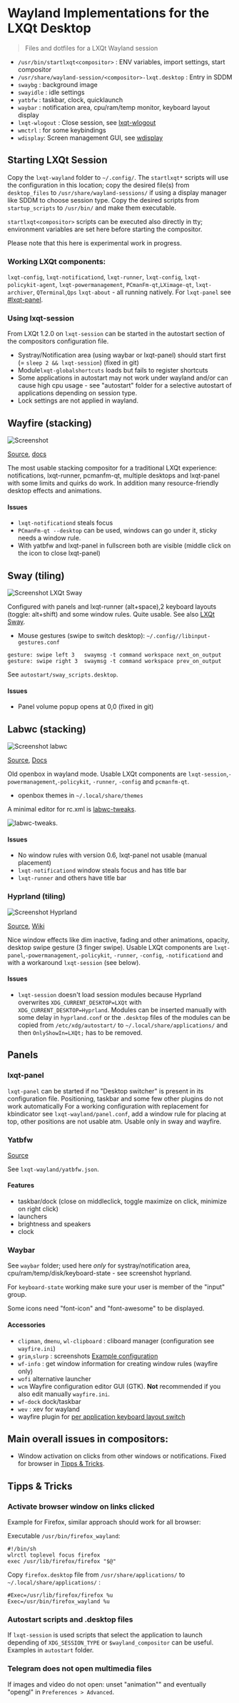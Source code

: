 # Wayland Implementations for the LXQt Desktop

> Files and dotfiles for a LXQt Wayland session

* `/usr/bin/startlxqt<compositor>` : ENV variables, import settings, start compositor
* `/usr/share/wayland-session/<compositor>-lxqt.desktop` : Entry in SDDM
* `swaybg` : background image
* `swayidle` : idle settings
* `yatbfw` : taskbar, clock, quicklaunch
* `waybar` : notification area, cpu/ram/temp monitor, keyboard layout display
* `lxqt-wlogout` : Close session, see [lxqt-wlogout](https://github.com/stefonarch/lxqt-wlogout)
* `wmctrl` : for some keybindings
* `wdisplay`: Screen management GUI, see [wdisplay](https://github.com/artizirk/wdisplays)


## Starting LXQt Session

Copy the `lxqt-wayland` folder to `~/.config/`. The `startlxqt*` scripts will use the configuration in this location; copy the desired file(s) from `desktop_files` to `/usr/share/wayland-sessions/` if using a display manager like SDDM to choose session type. Copy the desired scripts from `startup_scripts` to `/usr/bin/` and make them executable.

`startlxqt<compositor>` scripts can be executed also directly in tty; environment variables are set here before starting the compositor.

Please note that this here is experimental work in progress.

### Working LXQt components:

`lxqt-config`, `lxqt-notificationd`, `lxqt-runner`, `lxqt-config`, `lxqt-policykit-agent`, `lxqt-powermanagement`, `PCmanFm-qt`,`LXimage-qt`, `lxqt-archiver`, `QTerminal`,`Qps` `lxqt-about` - all running natively. For `lxqt-panel` see [#lxqt-panel](https://github.com/stefonarch/LXQt-Wayland-files#lxqt-panel).

### Using lxqt-session

From LXQt 1.2.0 on `lxqt-session` can be started in the autostart section of the compositors configuration file.

* Systray/Notification area (using waybar or lxqt-panel) should start first (= `sleep 2 && lxqt-session`) (fixed in git)
* Module`lxqt-globalshortcuts`  loads but  fails to register shortcuts
* Some applications in autostart may not work under wayland and/or can cause high cpu usage - see "autostart" folder for a selective autostart of applications depending on session type.
* Lock settings are not applied in wayland.


## Wayfire (stacking)

![Screenshot](lxqt-wayfire.png)

[Source](https://github.com/WayfireWM/wayfire/wiki/Configuration), [docs](https://github.com/WayfireWM/)

The most usable stacking compositor for a traditional LXQt experience: notifications, lxqt-runner, pcmanfm-qt,
multiple desktops and lxqt-panel with some limits and quirks do work. In addition many resource-friendly desktop effects and animations.

#### Issues

* `lxqt-notificationd` steals focus
* `PCmanFm-qt --desktop` can be used, windows can go under it, sticky needs a window rule.
* With yatbfw and lxqt-panel in fullscreen both are visible (middle click on the icon to close lxqt-panel)

## Sway (tiling)

![Screenshot LXQt Sway](sway.png)

Configured with panels and lxqt-runner (alt+space),2 keyboard layouts (toggle: alt+shift) and some window rules.
Quite usable. See also [LXQt Sway](https://github.com/selairi/lxqt-sway).

* Mouse gestures (swipe to switch desktop): `~/.config//libinput-gestures.conf`
```
gesture: swipe left 3   swaymsg -t command workspace next_on_output
gesture: swipe right 3  swaymsg -t command workspace prev_on_output
```
See `autostart/sway_scripts.desktop`.


#### Issues

* Panel volume popup opens at 0,0 (fixed in git)

## Labwc (stacking)

![Screenshot labwc](labwc.png)


[Source](https://github.com/labwc/labwc#readme), [Docs](https://labwc.github.io/index.html)

Old openbox in wayland mode. Usable LXQt components are `lxqt-session`,`-powermanagement`,`-policykit`, `-runner`, `-config` and `pcmanfm-qt`.

* openbox themes in `~/.local/share/themes`

A minimal editor for rc.xml is [labwc-tweaks](https://github.com/labwc/labwc-tweaks).

![labwc-tweaks](tweaks.png).

#### Issues

* No window rules with version 0.6, lxqt-panel not usable (manual placement)
* `lxqt-notificationd` window steals focus and has title bar
* `lxqt-runner` and others have title bar

### Hyprland (tiling)

![Screenshot Hyprland](hyprland.png)

[Source](https://github.com/hyprwm/Hyprlasettingsnd#readme), [Wiki](https://wiki.hyprland.org/Configuring/Basic-Config/)

Nice window effects like dim inactive, fading and other animations, opacity, desktop swipe gesture (3 finger swipe). Usable LXQt components are `lxqt-panel`,`-powermanagement`,`-policykit`, `-runner`, `-config`, `-notificationd` and with a workaround `lxqt-session` (see below).

#### Issues

* `lxqt-session` doesn't load session modules because Hyprland overwrites `XDG_CURRENT_DESKTOP=LXQt` with `XDG_CURRENT_DESKTOP=Hyprland`. Modules can be inserted manually with some delay in `hyprland.conf` or the `.desktop` files of the modules can be copied from `/etc/xdg/autostart/` to `~/.local/share/applications/` and then `OnlyShowIn=LXQt;` has to be removed.

## Panels

### lxqt-panel

`lxqt-panel` can be started if no "Desktop switcher" is present in its configuration file. Positioning, taskbar and some few other plugins do not work automatically For a working configuration with replacement for kbindicator see  `lxqt-wayland/panel.conf`, add a window rule for placing at top, other positions are not usable atm. Usable only in sway and wayfire.

### Yatbfw

[Source](https://github.com/selairi/yatbfw)

See `lxqt-wayland/yatbfw.json`.

#### Features

* taskbar/dock (close on middleclick, toggle maximize on click, minimize on right click)
* launchers
* brightness and speakers
* clock


### Waybar

See `waybar` folder; used here _only_ for systray/notification area, cpu/ram/temp/disk/keyboard-state - see screenshot hyprland.

For `keyboard-state` working make sure your user is member of the "input" group.

Some icons need "font-icon" and "font-awesome" to be displayed.

#### Accessories

* `clipman`, `dmenu`, `wl-clipboard` : cliboard manager (configuration see `wayfire.ini`)
* `grim`,`slurp` : screenshots [Example configuration](https://github.com/stefonarch/LXQt-Wayland-files/blob/3a7f36c8945eee874a5111ea3a425edbc7da9034/wayfire/wayfire.ini#L240)
* `wf-info` : get window information for creating window rules (wayfire only)
* `wofi` alternative launcher
* `wcm` Wayfire configuration editor GUI (GTK). **Not** recommended if you also edit manually `wayfire.ini`.
* `wf-dock` dock/taskbar
* `wev` : xev for wayland
* wayfire plugin for [per application keyboard layout switch](https://github.com/AlexJakeGreen/wayfire-kbdd-plugin)


## Main overall issues in compositors:

* Window activation on clicks from other windows or notifications.
Fixed for browser in [Tipps & Tricks](https://github.com/stefonarch/LXQt-Wayland-files#tipps--tricks).

## Tipps & Tricks

### Activate browser window on links clicked

Example for Firefox, similar approach should work for all browser:

Executable `/usr/bin/firefox_wayland`:
 ```
#!/bin/sh
wlrctl toplevel focus firefox
exec /usr/lib/firefox/firefox "$@"
```

Copy  `firefox.desktop` file from  `/usr/share/applications/` to  `~/.local/share/applications/` :

```
#Exec=/usr/lib/firefox/firefox %u
Exec=/usr/bin/firefox_wayland %u
```

### Autostart scripts and .desktop files

If `lxqt-session` is used scripts that select the application to launch depending of `XDG_SESSION_TYPE` or `$wayland_compositor` can be useful. Examples in `autostart` folder.

### Telegram does not open multimedia files

If images and video do not open: unset "animation"" and eventually "opengl" in `Preferences > Advanced`.




